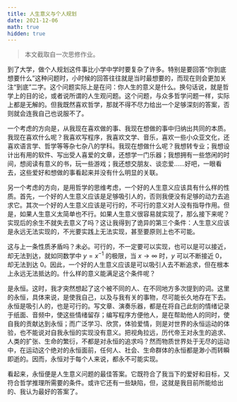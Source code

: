 ```yaml
---
title: 人生意义与个人规划
date: 2021-12-06
math: true
hidden: true
---
```


> 本文截取自一次思修作业。

<!-- :more -->

到了大学，做个人规划这件事比小学中学时要复杂了许多。特别是要回答“你到底想要什么”这种问题时，小时候的回答往往就是当时最想要的，而现在则会更加关注“到底”二字。这个问题实际上是在问：你人生的意义是什么。换句话说，就是哲学上的目的论，或者说所谓的人生观问题。这个问题，与众多哲学问题一样，实际上都是无解的。但我既然喜欢哲学，那就不得不尽力给出一个足够深刻的答案，否则就会连我自己也说服不了。

<!-- more -->

一个考虑的方向是，从我现在喜欢做的事、我现在想做的事中归纳出共同的本质。我现在喜欢什么呢？我喜欢写程序，我喜欢文学、音乐，喜欢一些小众亚文化，还喜欢语言学、哲学等等杂七杂八的学科。我现在想做什么呢？我想转专业；我想设计出有用的软件、写出受人喜爱的文章，还想学一门乐器；我想拥有一些悠闲的时间，想阅读有意义的书，玩一些游戏；我还想交朋友、谈恋爱……好吧，一眼看去，这些爱好和想做的事看起来并没有什么明显的关联。

另一个考虑的方向，是用哲学的思维考虑，一个好的人生意义应该具有什么样的性质。首先，一个好的人生意义应该是足够吸引人的，否则我便没有足够的动力去追求它。其次一个好的人生意义应该是可行的，不可行的意义对人没有指导作用。但是，如果人生意义太简单也不行。如果人生意义很容易就实现了，那么接下来呢？实现后的余生不就失去意义了吗？这让我得到了诡异的第三个条件：人生意义应该是永远无法实现的，不光要实践上无法实现，甚至要原则上也不可能。

这与上一条性质矛盾吗？未必。可行的，不一定要可以实现，也可以是可以接近，却无法到达，就如同数学中 $y = x^{-1}$ 的极限，当 $x \to \infty$ 时，$y$ 可以不断接近 $0$，却无法到达 $0$。因此，一个好的人生意义应该是可以吸引人去不断追求，但在根本上永远无法抵达的。什么样的意义能满足这个条件呢？ 

是永恒。这时，我才突然想起了这个被不同的人、在不同地方多次提到的词。这里的永恒，具体来说，是使我自己，以及与我有关的事物，尽可能长久地存在下去。永恒是吸引人的，也是可行的。写文章、演奏乐器，都是在将自己此刻的情绪记录于纸面、音频中，使这些情绪留存；编写程序方便他人，是在帮助他人的同时，使自我的贡献达到永恒；而广泛学习、欣赏，体验爱情，则是对世界的永恒运动的体验，也不能说对自我永恒的实现没有意义。把视角拉远，历代帝王对永生的追求、人类的扩张、生命的繁衍，不都是对永恒的追求吗？然而物质世界处于无尽的运动中，在运动这个绝对的永恒面前，任何人、社会、生命群体的永恒都是渺小而转瞬即逝的。因而，永恒对于每个人来说，都永不可能实现。

看起来，永恒便是人生意义问题的最佳答案。它既符合了我当下的爱好和目标，又符合哲学推理所需要的条件。或许它还有一些缺陷，但，这就是我目前所能给出的、我认为最好的答案了。
